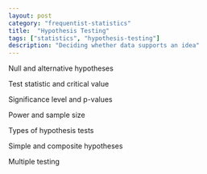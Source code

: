 ```yaml
---
layout: post
category: "frequentist-statistics"
title:  "Hypothesis Testing"
tags: ["statistics", "hypothesis-testing"]
description: "Deciding whether data supports an idea"
---
```


Null and alternative hypotheses

Test statistic and critical value

Significance level and p-values

Power and sample size

Types of hypothesis tests

Simple and composite hypotheses

Multiple testing

